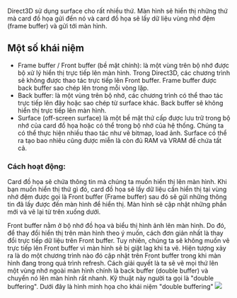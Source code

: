 Direct3D sử dụng surface cho rất nhiều thứ. Màn hình sẽ hiển thị những thứ mà card đồ họa gửi đến nó và card đồ họa sẽ lấy dữ liệu vùng nhớ đệm (frame buffer) và gửi tới màn hình.
## Một số khái niệm
- Frame buffer / Front buffer (bề mặt chính): là một vùng trên bộ nhớ được bộ xử lý hiển thị trực tiếp lên màn hình. Trong Direct3D, các chương trình sẽ không được thao tác trực tiếp lên Front buffer. Frame buffer được back buffer sao chép lên trong mỗi vòng lặp.
- Back buffer: là một vùng trên bộ nhớ, các chương trình có thể thao tác trực tiếp lên đây hoặc sao chép từ surface khác. Back buffer sẽ không hiển thị trực tiếp lên màn hình.
- Surface (off-screen surface) là một bề mặt thứ cấp được lưu trữ trong bộ nhớ của card đồ họa hoặc có thể trong bộ nhớ của hệ thống. Chúng ta có thể thực hiện nhiều thao tác như vẽ bitmap, load ảnh. Surface có thể ra tạo bao nhiêu cũng được miễn là còn đủ RAM và VRAM để chứa tất cả.

### Cách hoạt động:
Card đồ họa sẽ chứa thông tin mà chúng ta muốn hiển thị lên màn hình. Khi bạn muốn hiển thị thứ gì đó, card đồ họa sẽ lấy dữ liệu cần hiển thị tại vùng nhớ đệm được gọi là Front buffer (Frame buffer) sau đó sẽ gửi những thông tin đã lấy được đến màn hình để hiển thị. Màn hình sẽ cập nhật những phần mới và vẽ lại từ trên xuống dưới.

Front buffer nằm ở bộ nhớ đồ họa và biểu thị hình ảnh lên màn hình. Do đó, để thay đổi hiển thị trên màn hình theo ý muốn, cách đơn giản nhất là thay đổi trực tiếp dữ liệu trên Front buffer. Tuy nhiên, chúng ta sẽ không muốn vẽ trực tiếp lên Front buffer vì màn hình sẽ bị giật lag khi ta vẽ. Hiện tượng xảy ra là do một chương trình nào đó cập nhật trên Front buffer trong khi màn hình đang trong quá trình refresh. Cách giải quyết là ta sẽ vẽ mọi thứ lên một vùng nhớ ngoài màn hình chính là back buffer (double buffer) và chuyển nó lên màn hình rất nhanh. Kỹ thuật này người ta gọi là "double buffering".
Dưới đây là hình minh họa cho khái niệm "double buffering"
![](https://1.bp.blogspot.com/-EKq3uOOcFdA/XS1LMMECRbI/AAAAAAAAEDQ/sPKxMHqeumUjIoS-_cQRqdKWJc_Lg8wuACLcBGAs/s1600/double%2Bbuffering.PNG)